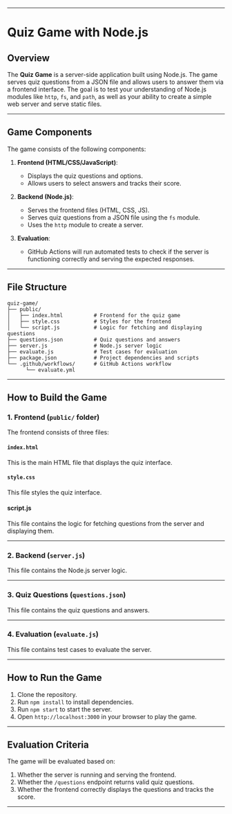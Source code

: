
---

# **Quiz Game with Node.js**

## **Overview**
The **Quiz Game** is a server-side application built using Node.js. The game serves quiz questions from a JSON file and allows users to answer them via a frontend interface. The goal is to test your understanding of Node.js modules like `http`, `fs`, and `path`, as well as your ability to create a simple web server and serve static files.

---

## **Game Components**
The game consists of the following components:

1. **Frontend (HTML/CSS/JavaScript)**:
   - Displays the quiz questions and options.
   - Allows users to select answers and tracks their score.

2. **Backend (Node.js)**:
   - Serves the frontend files (HTML, CSS, JS).
   - Serves quiz questions from a JSON file using the `fs` module.
   - Uses the `http` module to create a server.

3. **Evaluation**:
   - GitHub Actions will run automated tests to check if the server is functioning correctly and serving the expected responses.

---

## **File Structure**
```
quiz-game/
├── public/
│   ├── index.html          # Frontend for the quiz game
│   ├── style.css           # Styles for the frontend
│   └── script.js           # Logic for fetching and displaying questions
├── questions.json          # Quiz questions and answers
├── server.js               # Node.js server logic
├── evaluate.js             # Test cases for evaluation
├── package.json            # Project dependencies and scripts
└── .github/workflows/      # GitHub Actions workflow
      └── evaluate.yml
```

---

## **How to Build the Game**

### **1. Frontend (`public/` folder)**
The frontend consists of three files:

#### **`index.html`**

 This is the main HTML file that displays the quiz interface. 

#### **`style.css`**
This file styles the quiz interface.

#### **script.js**
This file contains the logic for fetching questions from the server and displaying them.

---


### **2. Backend (`server.js`)**
This file contains the Node.js server logic.

---

### **3. Quiz Questions (`questions.json`)**
This file contains the quiz questions and answers.

---

### **4. Evaluation (`evaluate.js`)**
This file contains test cases to evaluate the server.

---

## **How to Run the Game**
1. Clone the repository.
2. Run `npm install` to install dependencies.
3. Run `npm start` to start the server.
4. Open `http://localhost:3000` in your browser to play the game.

---

## **Evaluation Criteria**
The game will be evaluated based on:
1. Whether the server is running and serving the frontend.
2. Whether the `/questions` endpoint returns valid quiz questions.
3. Whether the frontend correctly displays the questions and tracks the score.

---

